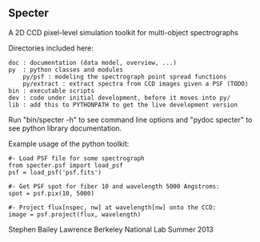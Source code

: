 ## Specter ##

A 2D CCD pixel-level simulation toolkit for multi-object spectrographs

Directories included here:

    doc : documentation (data model, overview, ...)
    py  : python classes and modules
        py/psf : modeling the spectrograph point spread functions
        py/extract : extract spectra from CCD images given a PSF (TODO)
    bin : executable scripts
    dev : code under initial development, before it moves into py/
    lib : add this to PYTHONPATH to get the live development version

Run "bin/specter -h" to see command line options and "pydoc specter" to
see python library documentation.

Example usage of the python toolkit:

    #- Load PSF file for some spectrograph
    from specter.psf import load_psf
    psf = load_psf('psf.fits')
    
    #- Get PSF spot for fiber 10 and wavelength 5000 Angstroms:
    spot = psf.pix(10, 5000)
    
    #- Project flux[nspec, nw] at wavelength[nw] onto the CCD:
    image = psf.project(flux, wavelength)

Stephen Bailey
Lawrence Berkeley National Lab
Summer 2013


